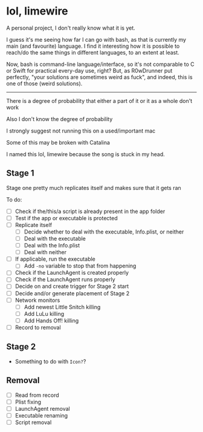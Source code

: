 # lol, limewire
A personal project, I don't really know what it is yet.

I guess it's me seeing how far I can go with bash, as that is currently my main (and favourite) language. I find it interesting how it is possible to reach/do the same things in different languages, to an extent at least. 

Now, bash is command-line language/interface, so it's not comparable to C or Swift for practical every-day use, right? But, as R0wDrunner put perfectly, "your solutions are sometimes weird as fuck", and indeed, this is one of those (weird solutions).

---

There is a degree of probability that either a part of it or it as a whole don't work

Also I don't know the degree of probability


I strongly suggest not running this on a used/important mac

Some of this may be broken with Catalina

I named this lol, limewire because the song is stuck in my head.

## Stage 1
Stage one pretty much replicates itself and makes sure that it gets ran

To do:
- [ ] Check if the/this/a script is already present in the app folder
- [ ] Test if the app or executable is protected
- [ ] Replicate itself
  - [ ] Decide whether to deal with the executable, Info.plist, or neither
  - [ ] Deal with the executable
  - [ ] Deal with the Info.plist
  - [ ] Deal with neither
- [ ] If applicable, run the executable
  - [ ] Add `-no` variable to stop that from happening
- [ ] Check if the LaunchAgent is created properly
- [ ] Check if the LaunchAgent runs properly
- [ ] Decide on and create trigger for Stage 2 start
- [ ] Decide and/or generate placement of Stage 2
- [ ] Network monitors
  - [ ] Add newest Little Snitch killing
  - [ ] Add LuLu killing
  - [ ] Add Hands Off! killing
- [ ] Record to removal

## Stage 2
- Something to do with `Icon?`?

## Removal
- [ ] Read from record
- [ ] Plist fixing
- [ ] LaunchAgent removal
- [ ] Executable renaming
- [ ] Script removal
